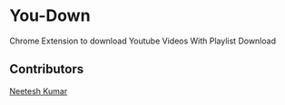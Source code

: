 # You-Down
Chrome Extension to download Youtube Videos With Playlist Download

## Contributors
[Neetesh Kumar](http://www.facebook.com/neetesh16)
